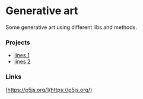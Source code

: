 # Generative art

Some generative art using different libs and methods.

### Projects

* [lines 1](lines.1.html)
* [lines 2](lines.2.html)

### Links

[https://p5js.org/](https://p5js.org/)